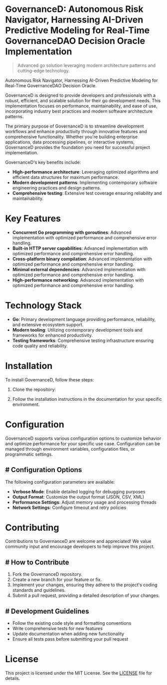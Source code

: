<!-- fallback_GovernanceD_20251028204528_26216 -->

# GovernanceD: Autonomous Risk Navigator, Harnessing AI-Driven Predictive Modeling for Real-Time GovernanceDAO Decision Oracle Implementation
> Advanced go solution leveraging modern architecture patterns and cutting-edge technology.

Autonomous Risk Navigator, Harnessing AI-Driven Predictive Modeling for Real-Time GovernanceDAO Decision Oracle.

GovernanceD is designed to provide developers and professionals with a robust, efficient, and scalable solution for their go development needs. This implementation focuses on performance, maintainability, and ease of use, incorporating industry best practices and modern software architecture patterns.

The primary purpose of GovernanceD is to streamline development workflows and enhance productivity through innovative features and comprehensive functionality. Whether you're building enterprise applications, data processing pipelines, or interactive systems, GovernanceD provides the foundation you need for successful project implementation.

GovernanceD's key benefits include:

* **High-performance architecture**: Leveraging optimized algorithms and efficient data structures for maximum performance.
* **Modern development patterns**: Implementing contemporary software engineering practices and design patterns.
* **Comprehensive testing**: Extensive test coverage ensuring reliability and maintainability.

# Key Features

* **Concurrent Go programming with goroutines**: Advanced implementation with optimized performance and comprehensive error handling.
* **Built-in HTTP server capabilities**: Advanced implementation with optimized performance and comprehensive error handling.
* **Cross-platform binary compilation**: Advanced implementation with optimized performance and comprehensive error handling.
* **Minimal external dependencies**: Advanced implementation with optimized performance and comprehensive error handling.
* **High-performance networking**: Advanced implementation with optimized performance and comprehensive error handling.

# Technology Stack

* **Go**: Primary development language providing performance, reliability, and extensive ecosystem support.
* **Modern tooling**: Utilizing contemporary development tools and frameworks for enhanced productivity.
* **Testing frameworks**: Comprehensive testing infrastructure ensuring code quality and reliability.

# Installation

To install GovernanceD, follow these steps:

1. Clone the repository:


2. Follow the installation instructions in the documentation for your specific environment.

# Configuration

GovernanceD supports various configuration options to customize behavior and optimize performance for your specific use case. Configuration can be managed through environment variables, configuration files, or programmatic settings.

## # Configuration Options

The following configuration parameters are available:

* **Verbose Mode**: Enable detailed logging for debugging purposes
* **Output Format**: Customize the output format (JSON, CSV, XML)
* **Performance Settings**: Adjust memory usage and processing threads
* **Network Settings**: Configure timeout and retry policies

# Contributing

Contributions to GovernanceD are welcome and appreciated! We value community input and encourage developers to help improve this project.

## # How to Contribute

1. Fork the GovernanceD repository.
2. Create a new branch for your feature or fix.
3. Implement your changes, ensuring they adhere to the project's coding standards and guidelines.
4. Submit a pull request, providing a detailed description of your changes.

## # Development Guidelines

* Follow the existing code style and formatting conventions
* Write comprehensive tests for new features
* Update documentation when adding new functionality
* Ensure all tests pass before submitting your pull request

# License

This project is licensed under the MIT License. See the [LICENSE](https://github.com/JoseMariaAlarconArenas/GovernanceD/blob/main/LICENSE) file for details.
